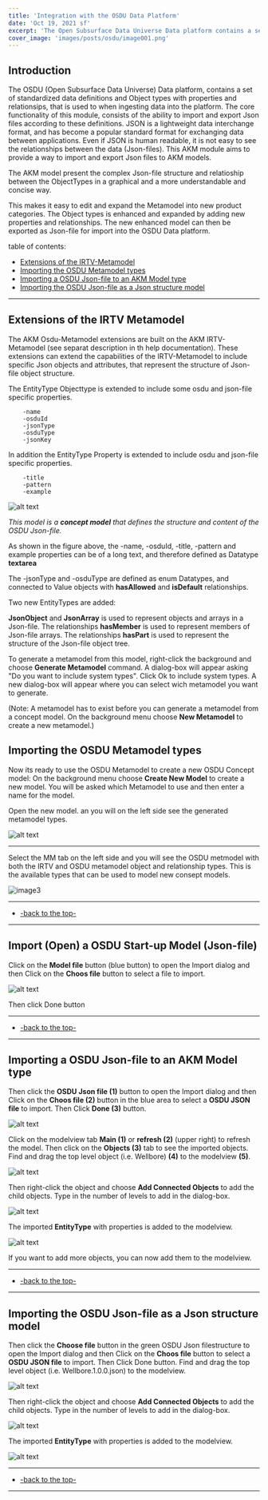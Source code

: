 ```yaml
---
title: 'Integration with the OSDU Data Platform'
date: 'Oct 19, 2021 sf'
excerpt: 'The Open Subsurface Data Universe Data platform contains a set of standardized data definitions and Object types that is used to when ingesting data into the platform. The core functionality of this module consists of the ability to import and export OSDU Json files to AKM models.'
cover_image: 'images/posts/osdu/image001.png'
---
```


## Introduction  

The OSDU (Open Subsurface Data Universe) Data platform, contains a set of standardized data definitions and Object types with properties and relationsips, that is used to when ingesting data into the platform. The core functionality of this module, consists of the ability to import and export Json files according to these definitions. JSON is a lightweight data interchange format, and has become a popular standard format for exchanging data between applications. Even if JSON is human readable, it is not easy to see the relationships between the data (Json-files). This AKM module aims to provide a way to import and export Json files to AKM models.

The AKM model present the complex Json-file structure and relatioship between the ObjectTypes in a graphical and a more understandable and concise way.

This makes it easy to edit and expand the Metamodel into new product categories. The Object types is enhanced and expanded by adding new properties and relationships. The new enhanced model can then be exported as Json-file for import into the OSDU Data platform.

table of contents:

  - [Extensions of the IRTV-Metamodel](#extensions-of-the-irtv-metamodel)
  - [Importing the OSDU Metamodel types](#importing-the-osdu-metamodel-types)
  - [Importing a OSDU Json-file to an AKM Model type](#importing-a-osdu-json-file-to-an-akm-model-type)
  - [Importing the OSDU Json-file as a Json structure model](#importing-the-osdu-json-file-as-a-json-structure-model)

---

## Extensions of the IRTV Metamodel

The AKM Osdu-Metamodel extensions are built on the AKM IRTV-Metamodel (see separat description in th help documentation). These extensions can extend the capabilities of the IRTV-Metamodel to include specific Json objects and attributes, that represent the structure of Json-file object structure.

The EntityType Objecttype is extended to include some osdu and json-file specific properties.

        -name
        -osduId
        -jsonType
        -osduType
        -jsonKey

In addition the EntityType Property is extended to include osdu and json-file specific properties.

        -title
        -pattern
        -example

![alt text](/images/posts/osdu/image001.png)


*This model is a **concept model** that defines the structure and content of the OSDU Json-file.*  

As shown in the figure above, the  -name, -osduId, -title, -pattern and example properties can be of a long text, and therefore defined as Datatype **textarea**

The -jsonType and -osduType are defined as enum Datatypes, and connected to Value objects with **hasAllowed** and **isDefault** relationships.

Two new EntityTypes are added:

**JsonObject** and **JsonArray** is used to represent objects and arrays in a Json-file. The relationships **hasMember** is used to represent members of Json-file arrays. The relationships **hasPart** is used to represent the structure of the Json-file object tree.


To generate a metamodel from this model, right-click the background and choose **Generate Metamodel** command. 
A dialog-box will appear asking "Do you want to include system types". Click Ok to include system types. 
A new dialog-box will appear where you can select wich metamodel you want to generate.


(Note: A metamodel has to exist before you can generate a metamodel from a concept model.  On the background menu choose **New Metamodel** to create a new metamodel.)

## Importing the OSDU Metamodel types

Now its ready to use the OSDU Metamodel to create a new OSDU Concept model:
On the background menu choose **Create New Model** to create a new model.
You will be asked which Metamodel to use and then enter a name for the model.

Open the new model. an you will on the left side see the generated metamodel types.

![alt text](/images/posts/osdu/image002.png)

---
Select the MM tab on the left side and you will see the OSDU metmodel with both the IRTV and OSDU metamodel object and relationship types. This is the available types that can be used to model new consept models.

![image3](/images/posts/osdu/image003.png)

---
 - [-back to the top-](#introduction)
---

## Import (Open) a OSDU Start-up Model (Json-file)

Click on the **Model file** button (blue button) to open the Import dialog and then Click on  the **Choos file** button to select a file to import.

![alt text](/images/posts/osdu/Screenshot2021-10-20at02.13.36.png)

Then click Done button

---
 - [-back to the top-](#introduction)
---

## Importing a OSDU Json-file to an AKM Model type

Then click the **OSDU Json file (1)** button to open the Import dialog and then Click on the **Choos file (2)** button in the blue area to select a **OSDU JSON file** to import. Then Click **Done (3)** button.

![alt text](/images/posts/osdu/Screenshot2021-10-20-5.png)

Click on the modelview tab **Main (1)** or **refresh (2)** (upper right) to refresh the model.
Then click on the **Objects (3)** tab to see the imported objects. Find and drag the top level object (i.e. Wellbore) **(4)** to the modelview **(5)**.

![alt text](/images/posts/osdu/Screenshot2021-10-20-4.png)

Then right-click the object and choose **Add Connected Objects** to add the child objects.
Type in the number of levels to add in the dialog-box.

![alt text](/images/posts/osdu/Screenshot2021-10-20-2.png)

The imported **EntityType** with properties is added to the modelview.

![alt text](/images/posts/osdu/Screenshot2021-10-20-1.png)

If you want to add more objects, you can now add them to the modelview.

---
 - [-back to the top-](#introduction)
---

## Importing the OSDU Json-file as a Json structure model

Then click the **Choose file** button in the green OSDU Json filestructure to open the Import dialog and then Click on  the **Choos file** button to select a **OSDU JSON file** to import. Then Click Done button. 
Find and drag the top level object (i.e. Wellbore.1.0.0.json) to the modelview.

![alt text](/images/posts/osdu/image007.png)

Then right-click the object and choose **Add Connected Objects** to add the child objects.
Type in the number of levels to add in the dialog-box.

![alt text](/images/posts/osdu/image008.png)

The imported **EntityType** with properties is added to the modelview.

![alt text](/images/posts/osdu/image009.png)

---
 - [-back to the top-](#introduction)
---